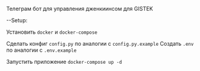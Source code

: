 Телеграм бот для управления дженкиинсом для GISTEK

--Setup:

Установить `docker` и `docker-compose`

Сделать конфиг `config.py` по аналогии с `config.py.example`
Создать `.env` по аналогии c `.env.example`

Запустить приложение
`docker-compose up -d`
